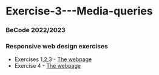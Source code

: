# Exercise-3---Media-queries
### BeCode 2022/2023
### Responsive web design exercises
- Exercises 1,2,3 - [The webpage](http://htmlpreview.github.io/?https://github.com/ArseniiaD/Exercise-3---Media-queries/blob/main/1%202%203.html)
- Exercise 4 - [The webpage](http://htmlpreview.github.io/?https://github.com/ArseniiaD/Exercise-3---Media-queries/blob/main/4.html)
